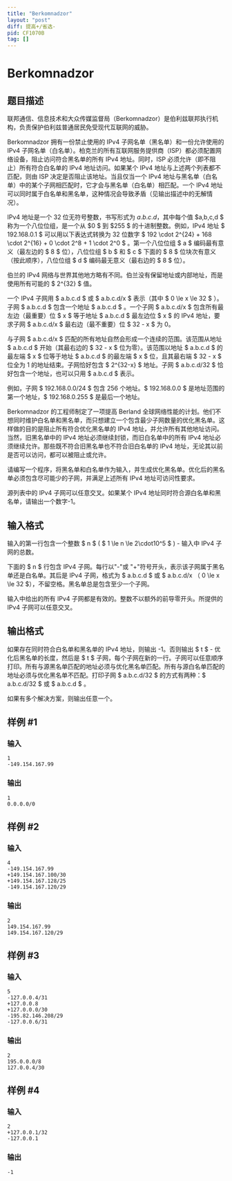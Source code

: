 ```yaml
---
title: "Berkomnadzor"
layout: "post"
diff: 提高+/省选-
pid: CF1070B
tag: []
---
```


# Berkomnadzor

## 题目描述

联邦通信、信息技术和大众传媒监督局（Berkomnadzor）是伯利兹联邦执行机构，负责保护伯利兹普通居民免受现代互联网的威胁。

Berkomnadzor 拥有一份禁止使用的 IPv4 子网名单（黑名单）和一份允许使用的 IPv4 子网名单（白名单）。柏克兰的所有互联网服务提供商（ISP）都必须配置网络设备，阻止访问符合黑名单的所有 IPv4 地址。同时，ISP 必须允许（即不阻止）所有符合白名单的 IPv4 地址访问。如果某个 IPv4 地址与上述两个列表都不匹配，则由 ISP 决定是否阻止该地址。当且仅当一个 IPv4 地址与黑名单（白名单）中的某个子网相匹配时，它才会与黑名单（白名单）相匹配。一个 IPv4 地址可以同时属于白名单和黑名单，这种情况会导致矛盾（见输出描述中的无解情况）。

IPv4 地址是一个 32 位无符号整数，书写形式为 $a.b.c.d$，其中每个值 $a,b,c,d $ 称为一个八位位组，是一个从 $0 $ 到 $255 $ 的十进制整数。例如，IPv4 地址 $ 192.168.0.1 $ 可以用以下表达式转换为 32 位数字 $ 192 \cdot 2^{24} + 168 \cdot 2^{16} + 0 \cdot 2^8 + 1 \cdot 2^0 $ 。第一个八位位组 $ a $ 编码最有意义（最左边的 $ 8 $ 位），八位位组 $ b $ 和 $ c $ 下面的 $ 8 $ 位块次有意义（按此顺序），八位位组 $ d $ 编码最无意义（最右边的 $ 8 $ 位）。

伯兰的 IPv4 网络与世界其他地方略有不同。伯兰没有保留地址或内部地址，而是使用所有可能的 $ 2^{32} $ 值。

一个 IPv4 子网用 $ a.b.c.d $ 或 $ a.b.c.d/x $ 表示（其中 $ 0 \le x \le 32 $ ）。子网 $ a.b.c.d $ 包含一个地址 $ a.b.c.d $ 。一个子网 $ a.b.c.d/x $ 包含所有最左边（最重要）位 $ x $ 等于地址 $ a.b.c.d $ 最左边位 $ x $ 的 IPv4 地址，要求子网 $ a.b.c.d/x $ 最右边（最不重要）位 $ 32 - x $ 为 0。

与子网 $ a.b.c.d/x $ 匹配的所有地址自然会形成一个连续的范围。该范围从地址 $ a.b.c.d $ 开始（其最右边的 $ 32 - x $ 位为零）。该范围以地址 $ a.b.c.d $ 的最左端 $ x $ 位等于地址 $ a.b.c.d $ 的最左端 $ x $ 位，且其最右端 $ 32 - x $ 位全为 1 的地址结束。子网恰好包含 $ 2^{32-x} $ 地址。子网 $ a.b.c.d/32 $ 恰好包含一个地址，也可以只用 $ a.b.c.d $ 表示。

例如，子网 $ 192.168.0.0/24 $ 包含 256 个地址。$ 192.168.0.0 $ 是地址范围的第一个地址，$ 192.168.0.255 $ 是最后一个地址。

Berkomnadzor 的工程师制定了一项提高 Berland 全球网络性能的计划。他们不想同时维护白名单和黑名单，而只想建立一个包含最少子网数量的优化黑名单。这样做的目的是阻止所有符合优化黑名单的 IPv4 地址，并允许所有其他地址访问。当然，旧黑名单中的 IPv4 地址必须继续封锁，而旧白名单中的所有 IPv4 地址必须继续允许。那些既不符合旧黑名单也不符合旧白名单的 IPv4 地址，无论其以前是否可以访问，都可以被阻止或允许。

请编写一个程序，将黑名单和白名单作为输入，并生成优化黑名单。优化后的黑名单必须包含尽可能少的子网，并满足上述所有 IPv4 地址可访问性要求。

源列表中的 IPv4 子网可以任意交叉。如果某个 IPv4 地址同时符合源白名单和黑名单，请输出一个数字-1。

## 输入格式

输入的第一行包含一个整数 $ n $ ( $ 1 \le n \le 2\cdot10^5 $ ) - 输入中 IPv4 子网的总数。

下面的 $ n $ 行包含 IPv4 子网。每行以"-"或 "+"符号开头，表示该子网属于黑名单还是白名单。其后是 IPv4 子网，格式为 $ a.b.c.d $ 或 $ a.b.c.d/x $（$ 0 \le x \le 32 $），不留空格。黑名单总是包含至少一个子网。

输入中给出的所有 IPv4 子网都是有效的。整数不以额外的前导零开头。所提供的 IPv4 子网可以任意交叉。

## 输出格式

如果存在同时符合白名单和黑名单的 IPv4 地址，则输出 -1。否则输出 $ t $ - 优化后黑名单的长度，然后是 $ t $ 子网，每个子网在新的一行。子网可以任意顺序打印。所有与源黑名单匹配的地址必须与优化黑名单匹配。所有与源白名单匹配的地址必须与优化黑名单不匹配。打印子网 $ a.b.c.d/32 $ 的方式有两种：$ a.b.c.d/32 $ 或 $ a.b.c.d $ 。


如果有多个解决方案，则输出任意一个。

## 样例 #1

### 输入

```
1
-149.154.167.99

```

### 输出

```
1
0.0.0.0/0

```

## 样例 #2

### 输入

```
4
-149.154.167.99
+149.154.167.100/30
+149.154.167.128/25
-149.154.167.120/29

```

### 输出

```
2
149.154.167.99
149.154.167.120/29

```

## 样例 #3

### 输入

```
5
-127.0.0.4/31
+127.0.0.8
+127.0.0.0/30
-195.82.146.208/29
-127.0.0.6/31

```

### 输出

```
2
195.0.0.0/8
127.0.0.4/30

```

## 样例 #4

### 输入

```
2
+127.0.0.1/32
-127.0.0.1

```

### 输出

```
-1

```

